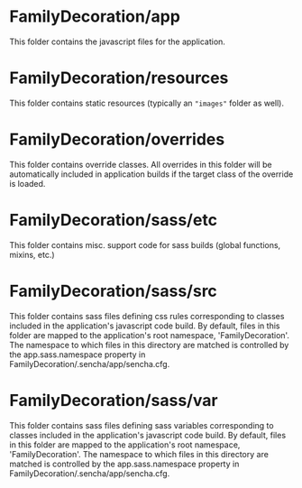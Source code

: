 # FamilyDecoration/app

This folder contains the javascript files for the application.

# FamilyDecoration/resources

This folder contains static resources (typically an `"images"` folder as well).

# FamilyDecoration/overrides

This folder contains override classes. All overrides in this folder will be 
automatically included in application builds if the target class of the override
is loaded.

# FamilyDecoration/sass/etc

This folder contains misc. support code for sass builds (global functions, 
mixins, etc.)

# FamilyDecoration/sass/src

This folder contains sass files defining css rules corresponding to classes
included in the application's javascript code build.  By default, files in this 
folder are mapped to the application's root namespace, 'FamilyDecoration'. The
namespace to which files in this directory are matched is controlled by the
app.sass.namespace property in FamilyDecoration/.sencha/app/sencha.cfg. 

# FamilyDecoration/sass/var

This folder contains sass files defining sass variables corresponding to classes
included in the application's javascript code build.  By default, files in this 
folder are mapped to the application's root namespace, 'FamilyDecoration'. The
namespace to which files in this directory are matched is controlled by the
app.sass.namespace property in FamilyDecoration/.sencha/app/sencha.cfg. 
